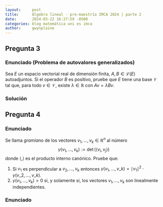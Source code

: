 ```yaml
---
layout:     post
title:      Álgebra lineal - pre-maestría IMCA 2024 | parte 2
date:       2024-03-22 16:27:59 -0500
categories: blog matemática uni es imca
author:     gwynplaine
---
```

## Pregunta 3 
### Enunciado (Problema de autovalores generalizados)
Sea $E$ un espacio vectorial real de dimensión finita, $A, B\in\mathcal{L}(E)$ autoadjuntos. 
Si el operador $B$ es positivo, pruebe que $E$ tiene una base $\mathcal{V}$ tal que, para 
todo $v\in\mathcal{V}$, existe $\lambda\in\mathbb{R}$ con $Av = \lambda Bv$.

### Solución

## Pregunta 4
### Enunciado
Se llama _gramiano_ de los vectores $v_1,...,v_k\in\mathbb{R}^n$ al número
$$
\gamma(v_1,...,v_k) := \det (\langle v_i, v_j\rangle)
$$
donde $\langle,\rangle$ es el producto interno canónico. Pruebe que:
1. Si $v_1$ es perpendicular a $v_2,...,v_k$ entonces $\gamma(v_1,...,v\_k) = \mid v_1 \mid^2\cdot\gamma(v\_2,...,v\_k)$.  
2. $\gamma(v_1,...,v_k) > 0$ si, y solamente si, los vectores $v_1,...,v_k$ son linealmente independientes.

### Enunciado